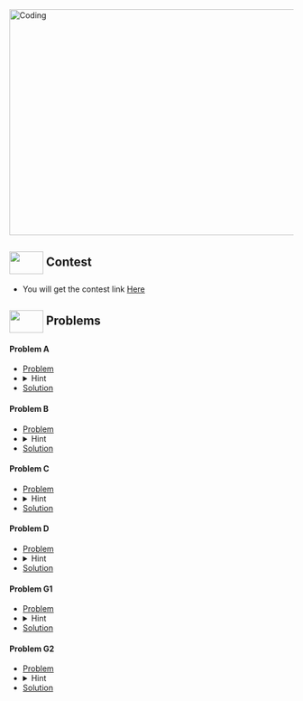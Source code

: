 <img alt="Coding" width="800px" height="400px" src="https://cdn.dribbble.com/users/1959912/screenshots/6463995/competition_dribbble.gif">

## <img src = "https://cdn.dribbble.com/users/2131993/screenshots/4948736/media/421d4ed2f3d23c73d64d20963f61f422.gif" align = "center" width = "60px" height = "40px"> Contest
- You will get the contest link [Here](https://codeforces.com/contest/1807)


## <img src = "https://cdn.dribbble.com/users/1138721/screenshots/10809828/media/478d32b2e65c8c3194b7f2154e179231.gif" align = "center" width = "60px" height = "40px"> Problems

#### Problem A
- [Problem](https://codeforces.com/contest/1807/problem/A)
- <details> <summary> Hint</summary> Simply check if a+b is equal to c or not . If yes then print + ,else print = </details>
- [Solution](https://github.com/khalid586/Live-and-Virtual-Contests/blob/main/LIve%20Contests/CF%20Round%20859/CF%201807A.cpp)

#### Problem B
- [Problem](https://codeforces.com/contest/1807/problem/B)
- <details> <summary> Hint</summary> Simply check if the sum of even numbers is greater than the sum of odd numbers or not then print yes or no according to that.</details>
- [Solution](https://github.com/khalid586/Live-and-Virtual-Contests/blob/main/LIve%20Contests/CF%20Round%20859/CF%201807B.cpp)

#### Problem C
- [Problem](https://codeforces.com/contest/1807/problem/C)
- <details> <summary> Hint</summary> You have to check whether there is any character for which the difference between two consecutive indexes in odd or not. If there exists any such character then the answer will be no (beacause it impossible to construct such binary string with altering 1 and 0)otherwise yes.</details>
- [Solution](https://github.com/khalid586/Live-and-Virtual-Contests/blob/main/LIve%20Contests/CF%20Round%20859/CF%201807C.cpp)

#### Problem D
- [Problem](https://codeforces.com/contest/1807/problem/D)
- <details> <summary> Hint</summary> Will be added soon.</details>
- [Solution](https://github.com/khalid586/Live-and-Virtual-Contests/blob/main/LIve%20Contests/CF%20Round%20859/CF%201807D.cpp)

#### Problem G1
- [Problem](https://codeforces.com/contest/1807/problem/G1)
- <details> <summary> Hint</summary> Will be added soon.</details>
- [Solution](https://github.com/khalid586/Live-and-Virtual-Contests/blob/main/LIve%20Contests/CF%20Round%20859/CF%201807G1.cpp)

#### Problem G2
- [Problem](https://codeforces.com/contest/1807/problem/G2)
- <details> <summary> Hint</summary> Will be added soon.</details>
- [Solution](https://github.com/khalid586/Live-and-Virtual-Contests/blob/main/LIve%20Contests/CF%20Round%20859/CF%201807G2.cpp)